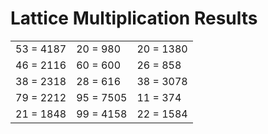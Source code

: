 # Lattice Multiplication Results

|   |   |   |
|---|---|---|
| 53 = 4187 | 20 = 980 | 20 = 1380 |
| 46 = 2116 | 60 = 600 | 26 = 858 |
| 38 = 2318 | 28 = 616 | 38 = 3078 |
| 79 = 2212 | 95 = 7505 | 11 = 374 |
| 21 = 1848 | 99 = 4158 | 22 = 1584 |
